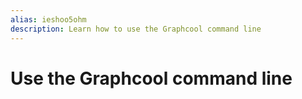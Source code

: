 ```yaml
---
alias: ieshoo5ohm
description: Learn how to use the Graphcool command line
---
```


# Use the Graphcool command line